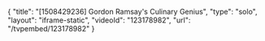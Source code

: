 {
    "title": "[1508429236] Gordon Ramsay's Culinary Genius",
    "type": "solo",
    "layout": "iframe-static",
    "videoId": "123178982",
    "url": "\/tvpembed\/123178982"
}